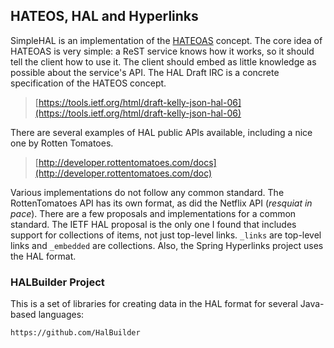 ## HATEOS, HAL and Hyperlinks

SimpleHAL is an implementation of the [HATEOAS](http://en.wikipedia.org/wiki/HATEOAS) concept. 
The core idea of HATEOAS is very simple: a ReST service knows how it works, so it should tell the client how to use it. The client should embed as little knowledge as possible about the service's API.
The HAL Draft IRC is a concrete specification of the HATEOS concept. 

> [https://tools.ietf.org/html/draft-kelly-json-hal-06](https://tools.ietf.org/html/draft-kelly-json-hal-06)

There are several examples of HAL public APIs available, including a nice one by Rotten Tomatoes.

> [http://developer.rottentomatoes.com/docs](http://developer.rottentomatoes.com/doc)

Various implementations do not follow any common standard. The RottenTomatoes API has its own format, as did the Netflix API (_resquiat in pace_).
There are a few proposals and implementations for a common standard. 
The IETF HAL proposal is the only one I found that includes support for collections of items, not just top-level links. `_links` are top-level links and `_embedded` are collections.
Also, the Spring Hyperlinks project uses the HAL format.
### HALBuilder Project
This is a set of libraries for creating data in the HAL format for several Java-based languages:
```
https://github.com/HalBuilder






